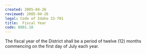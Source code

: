 ```yaml
---
created: 2005-04-26
reviewed: 2005-04-26
legal: Code of Idaho 33-701
title:  Fiscal Year
code: 0801.10
---
```



The fiscal year of the District shall be a period of twelve (12) months commencing on the first day of July each year.


